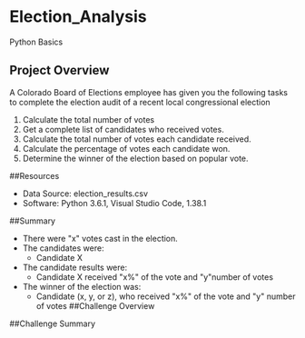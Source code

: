 # Election_Analysis
Python Basics

## Project Overview
A Colorado Board of Elections employee has given you the following tasks to complete the election audit of a recent local congressional election

1. Calculate the total number of votes
2. Get a complete list of candidates who received votes.
3. Calculate the total number of votes each candidate received.
4. Calculate the percentage of votes each candidate won.
5. Determine the winner of the election based on popular vote.

##Resources
- Data Source: election_results.csv
- Software: Python 3.6.1, Visual Studio Code, 1.38.1

##Summary
- There were "x" votes cast in the election.
- The candidates were:
  - Candidate X
- The candidate results were:
  - Candidate X received "x%" of the vote and "y"number of votes
- The winner of the election was:
  - Candidate (x, y, or z), who received "x%" of the vote and "y" number of votes
##Challenge Overview


##Challenge Summary
